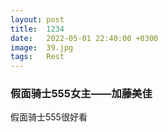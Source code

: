 ```yaml
---
layout: post
title:  1234
date:   2022-05-01 22:40:00 +0300
image:  39.jpg
tags:   Rest
---
```



### 假面骑士555女主——加藤美佳
假面骑士555很好看

